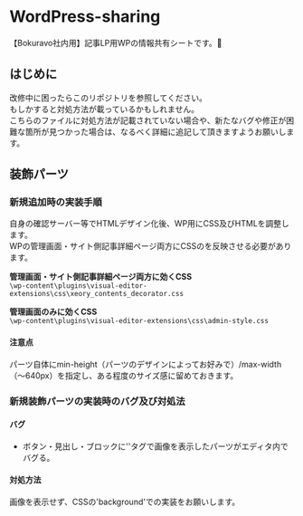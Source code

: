 # WordPress-sharing
【Bokuravo社内用】記事LP用WPの情報共有シートです。:deciduous_tree:


## はじめに
改修中に困ったらこのリポジトリを参照してください。  
もしかすると対処方法が載っているかもしれません。  
こちらのファイルに対処方法が記載されていない場合や、新たなバグや修正が困難な箇所が見つかった場合は、なるべく詳細に追記して頂きますようお願いします。

## 装飾パーツ

### 新規追加時の実装手順
自身の確認サーバー等でHTMLデザイン化後、WP用にCSS及びHTMLを調整します。  
WPの管理画面・サイト側記事詳細ページ両方にCSSのを反映させる必要があります。  

**管理画面・サイト側記事詳細ページ両方に効くCSS**  
``` \wp-content\plugins\visual-editor-extensions\css\xeory_contents_decorator.css ```  

**管理画面のみに効くCSS**  
``` \wp-content\plugins\visual-editor-extensions\css\admin-style.css ```  

#### 注意点
パーツ自体にmin-height（パーツのデザインによってお好みで）/max-width（～640px）を指定し、ある程度のサイズ感に留めておきます。  


### 新規装飾パーツの実装時のバグ及び対処法

#### バグ
- ボタン・見出し・ブロックに'<img>'タグで画像を表示したパーツがエディタ内でバグる。  

#### 対処方法
画像を表示せず、CSSの'background'での実装をお願いします。  